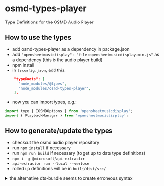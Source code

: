 # osmd-types-player
Type Definitions for the OSMD Audio Player

## How to use the types
* add osmd-types-player as a dependency in package.json
* add `"opensheetmusicdisplay": "file:opensheetmusicdisplay.min.js"` as a dependency (this is the audio player build)
* npm install
* in `tsconfig.json`, add this:
```json
    "typeRoots": [
      "node_modules/@types",
      "node_modules/osmd-types-player",
    ],
```
* now you can import types, e.g.:
```js
import type { IOSMDOptions } from 'opensheetmusicdisplay';
import { PlaybackManager } from 'opensheetmusicdisplay';
```

## How to generate/update the types
* checkout the osmd audio player repository
* run `npm install` if necessary
* run `npm run build` if necessary (to get up to date type definitions)
* `npm i -g @microsoft/api-extractor`
* `api-extractor run --local --verbose`
* rolled up definitions will be in `build/dist/src/`

<details><summary>the alternative dts-bundle seems to create erroneous syntax</summary>

* checkout the osmd audio player repository
* run `npm install` if necessary
* run `npm run build` if necessary (to get up to date type definitions)
* run `npm install -g dts-bundle` if necessary (will install this package globally)
* `cd build/dist/src`
* `dts-bundle --name opensheetmusicdisplay --main .\index.d.ts`
* rolled up definitions will be in `build/dist/src/`
</details>
